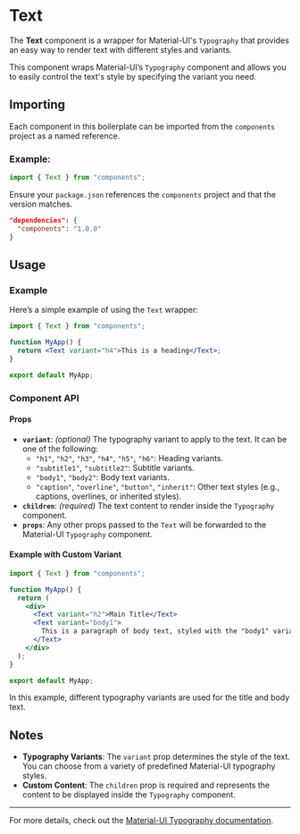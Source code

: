 # Text

The **Text** component is a wrapper for Material-UI's `Typography` that provides an easy way to render text with different styles and variants.

This component wraps Material-UI’s `Typography` component and allows you to easily control the text's style by specifying the variant you need.

## Importing

Each component in this boilerplate can be imported from the `components` project as a named reference.

### Example:

```jsx
import { Text } from "components";
```

Ensure your `package.json` references the `components` project and that the version matches.

```json
"dependencies": {
  "components": "1.0.0"
}
```

## Usage

### Example

Here’s a simple example of using the `Text` wrapper:

```jsx
import { Text } from "components";

function MyApp() {
  return <Text variant="h4">This is a heading</Text>;
}

export default MyApp;
```

### Component API

#### Props

- **`variant`**: _(optional)_ The typography variant to apply to the text. It can be one of the following:
  - `"h1"`, `"h2"`, `"h3"`, `"h4"`, `"h5"`, `"h6"`: Heading variants.
  - `"subtitle1"`, `"subtitle2"`: Subtitle variants.
  - `"body1"`, `"body2"`: Body text variants.
  - `"caption"`, `"overline"`, `"button"`, `"inherit"`: Other text styles (e.g., captions, overlines, or inherited styles).
- **`children`**: _(required)_ The text content to render inside the `Typography` component.
- **`props`**: Any other props passed to the `Text` will be forwarded to the Material-UI `Typography` component.

#### Example with Custom Variant

```jsx
import { Text } from "components";

function MyApp() {
  return (
    <div>
      <Text variant="h2">Main Title</Text>
      <Text variant="body1">
        This is a paragraph of body text, styled with the "body1" variant.
      </Text>
    </div>
  );
}

export default MyApp;
```

In this example, different typography variants are used for the title and body text.

## Notes

- **Typography Variants**: The `variant` prop determines the style of the text. You can choose from a variety of predefined Material-UI typography styles.
- **Custom Content**: The `children` prop is required and represents the content to be displayed inside the `Typography` component.

---

For more details, check out the [Material-UI Typography documentation](https://mui.com/material-ui/react-typography/).

